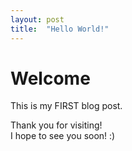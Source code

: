 ```yaml
---
layout: post
title:  "Hello World!"
---
```


# Welcome

This is my FIRST blog post.

Thank you for visiting!  
I hope to see you soon! :)
